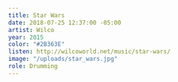 ```yaml
---
title: Star Wars
date: 2018-07-25 12:37:00 -05:00
artist: Wilco
year: 2015
color: "#2B363E"
listen: http://wilcoworld.net/music/star-wars/
image: "/uploads/star_wars.jpg"
role: Drumming
---
```


